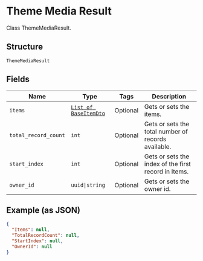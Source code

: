 
# Theme Media Result

Class ThemeMediaResult.

## Structure

`ThemeMediaResult`

## Fields

| Name | Type | Tags | Description |
|  --- | --- | --- | --- |
| `items` | [`List of BaseItemDto`](../../doc/models/base-item-dto.md) | Optional | Gets or sets the items. |
| `total_record_count` | `int` | Optional | Gets or sets the total number of records available. |
| `start_index` | `int` | Optional | Gets or sets the index of the first record in Items. |
| `owner_id` | `uuid\|string` | Optional | Gets or sets the owner id. |

## Example (as JSON)

```json
{
  "Items": null,
  "TotalRecordCount": null,
  "StartIndex": null,
  "OwnerId": null
}
```


